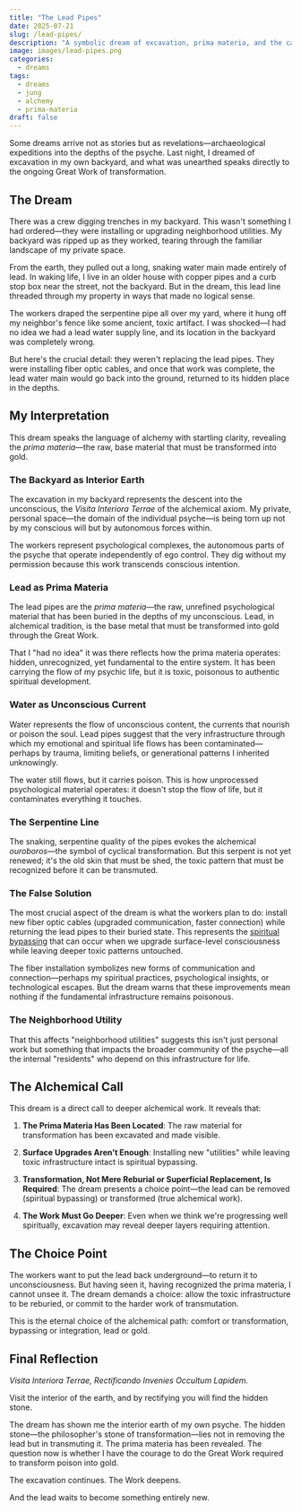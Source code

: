 ```yaml
---
title: "The Lead Pipes"
date: 2025-07-21
slug: /lead-pipes/
description: "A symbolic dream of excavation, prima materia, and the call to deeper alchemical work"
image: images/lead-pipes.png
categories:
  - dreams
tags:
  - dreams
  - jung
  - alchemy
  - prima-materia
draft: false
---
```


Some dreams arrive not as stories but as revelations—archaeological expeditions into the depths of the psyche. Last night, I dreamed of excavation in my own backyard, and what was unearthed speaks directly to the ongoing Great Work of transformation.

## The Dream

There was a crew digging trenches in my backyard. This wasn't something I had ordered—they were installing or upgrading neighborhood utilities. My backyard was ripped up as they worked, tearing through the familiar landscape of my private space.

From the earth, they pulled out a long, snaking water main made entirely of lead. In waking life, I live in an older house with copper pipes and a curb stop box near the street, not the backyard. But in the dream, this lead line threaded through my property in ways that made no logical sense.

The workers draped the serpentine pipe all over my yard, where it hung off my neighbor's fence like some ancient, toxic artifact. I was shocked—I had no idea we had a lead water supply line, and its location in the backyard was completely wrong.

But here's the crucial detail: they weren't replacing the lead pipes. They were installing fiber optic cables, and once that work was complete, the lead water main would go back into the ground, returned to its hidden place in the depths.

## My Interpretation

This dream speaks the language of alchemy with startling clarity, revealing the *prima materia*—the raw, base material that must be transformed into gold.

### The Backyard as Interior Earth

The excavation in my backyard represents the descent into the unconscious, the *Visita Interiora Terrae* of the alchemical axiom. My private, personal space—the domain of the individual psyche—is being torn up not by my conscious will but by autonomous forces within.

The workers represent psychological complexes, the autonomous parts of the psyche that operate independently of ego control. They dig without my permission because this work transcends conscious intention.

### Lead as Prima Materia

The lead pipes are the *prima materia*—the raw, unrefined psychological material that has been buried in the depths of my unconscious. Lead, in alchemical tradition, is the base metal that must be transformed into gold through the Great Work.

That I "had no idea" it was there reflects how the prima materia operates: hidden, unrecognized, yet fundamental to the entire system. It has been carrying the flow of my psychic life, but it is toxic, poisonous to authentic spiritual development.

### Water as Unconscious Current

Water represents the flow of unconscious content, the currents that nourish or poison the soul. Lead pipes suggest that the very infrastructure through which my emotional and spiritual life flows has been contaminated—perhaps by trauma, limiting beliefs, or generational patterns I inherited unknowingly.

The water still flows, but it carries poison. This is how unprocessed psychological material operates: it doesn't stop the flow of life, but it contaminates everything it touches.

### The Serpentine Line

The snaking, serpentine quality of the pipes evokes the alchemical *ouroboros*—the symbol of cyclical transformation. But this serpent is not yet renewed; it's the old skin that must be shed, the toxic pattern that must be recognized before it can be transmuted.

### The False Solution

The most crucial aspect of the dream is what the workers plan to do: install new fiber optic cables (upgraded communication, faster connection) while returning the lead pipes to their buried state. This represents the [spiritual bypassing](https://en.wikipedia.org/wiki/Spiritual_bypass) that can occur when we upgrade surface-level consciousness while leaving deeper toxic patterns untouched.

The fiber installation symbolizes new forms of communication and connection—perhaps my spiritual practices, psychological insights, or technological escapes. But the dream warns that these improvements mean nothing if the fundamental infrastructure remains poisonous.

### The Neighborhood Utility

That this affects "neighborhood utilities" suggests this isn't just personal work but something that impacts the broader community of the psyche—all the internal "residents" who depend on this infrastructure for life.

## The Alchemical Call

This dream is a direct call to deeper alchemical work. It reveals that:

1. **The Prima Materia Has Been Located**: The raw material for transformation has been excavated and made visible.

2. **Surface Upgrades Aren't Enough**: Installing new "utilities" while leaving toxic infrastructure intact is spiritual bypassing.

3. **Transformation, Not Mere Reburial or Superficial Replacement, Is Required**: The dream presents a choice point—the lead can be removed (spiritual bypassing) or transformed (true alchemical work).

4. **The Work Must Go Deeper**: Even when we think we're progressing well spiritually, excavation may reveal deeper layers requiring attention.

## The Choice Point

The workers want to put the lead back underground—to return it to unconsciousness. But having seen it, having recognized the prima materia, I cannot unsee it. The dream demands a choice: allow the toxic infrastructure to be reburied, or commit to the harder work of transmutation.

This is the eternal choice of the alchemical path: comfort or transformation, bypassing or integration, lead or gold.

## Final Reflection

*Visita Interiora Terrae, Rectificando Invenies Occultum Lapidem.*

Visit the interior of the earth, and by rectifying you will find the hidden stone.

The dream has shown me the interior earth of my own psyche. The hidden stone—the philosopher's stone of transformation—lies not in removing the lead but in transmuting it. The prima materia has been revealed. The question now is whether I have the courage to do the Great Work required to transform poison into gold.

The excavation continues. The Work deepens.

And the lead waits to become something entirely new.
